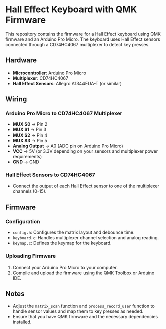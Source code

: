 # Hall Effect Keyboard with QMK Firmware

This repository contains the firmware for a Hall Effect keyboard using QMK firmware and an Arduino Pro Micro. The keyboard uses Hall Effect sensors connected through a CD74HC4067 multiplexer to detect key presses.

## Hardware

- **Microcontroller**: Arduino Pro Micro
- **Multiplexer**: CD74HC4067
- **Hall Effect Sensors**: Allegro A1344EUA-T (or similar)

## Wiring

### Arduino Pro Micro to CD74HC4067 Multiplexer
- **MUX S0** -> Pin 2
- **MUX S1** -> Pin 3
- **MUX S2** -> Pin 4
- **MUX S3** -> Pin 5
- **Analog Output** -> A0 (ADC pin on Arduino Pro Micro)
- **VCC** -> 5V (or 3.3V depending on your sensors and multiplexer power requirements)
- **GND** -> GND

### Hall Effect Sensors to CD74HC4067
- Connect the output of each Hall Effect sensor to one of the multiplexer channels (0-15).

## Firmware

### Configuration
- `config.h`: Configures the matrix layout and debounce time.
- `keyboard.c`: Handles multiplexer channel selection and analog reading.
- `keymap.c`: Defines the keymap for the keyboard.

### Uploading Firmware
1. Connect your Arduino Pro Micro to your computer.
2. Compile and upload the firmware using the QMK Toolbox or Arduino IDE.

## Notes
- Adjust the `matrix_scan` function and `process_record_user` function to handle sensor values and map them to key presses as needed.
- Ensure that you have QMK firmware and the necessary dependencies installed.
